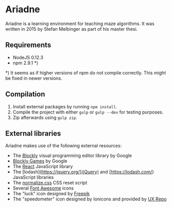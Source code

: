# Ariadne

Ariadne is a learning environment for teaching maze algorithms. It was written in 2015 by Stefan Melbinger as part of his master thesi.

## Requirements

- NodeJS 0.12.3
- npm 2.9.1 *)

*) It seems as if higher versions of npm do not compile correctly. This might be fixed in newer versions.

## Compilation

1. Install external packages by running `npm install`.
2. Compile the project with either `gulp` or `gulp --dev` for testing purposes.
3. Zip afterwards using `gulp zip`.

## External libraries

Ariadne makes use of the following external resources:

- The [Blockly](https://developers.google.com/blockly/) visual programming editor library by Google
- [Blockly Games](https://blockly-games.appspot.com/) by Google
- The [React](https://facebook.github.io/react/) JavaScript library
- The [lodash](https://jquery.org/](jQuery) and [https://lodash.com/) JavaScript libraries
- The [normalize.css](https://necolas.github.io/normalize.css/) CSS reset script
- Several [Font Awesome](http://fontawesome.io) icons
- The "luck" icon designed by [Freepik](http://www.freepik.com/)
- The "speedometer" icon designed by Ionicons and provided by [UX Repo](http://www.uxrepo.com/)
